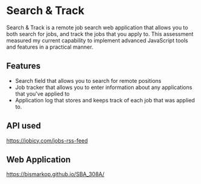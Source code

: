 # Search & Track

Search & Track is a remote job search web application that allows you to both search for jobs, and track the jobs that you apply to. This assessment measured my current capability to implement advanced JavaScript tools and features in a practical manner.



## Features
* Search field that allows you to search for remote positions
* Job tracker that allows you to enter information about any applications that you've applied to
* Application log that stores and keeps track of each job that was applied to.



## API used
https://jobicy.com/jobs-rss-feed

## Web Application
https://bismarkop.github.io/SBA_308A/
